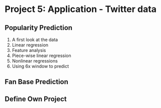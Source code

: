 # Project 5: Application - Twitter data

## Popularity Prediction
1. A first look at the data
2. Linear regression
3. Feature analysis
4. Piece-wise linear regression
5. Nonlinear regressions
6. Using 6x window to predict

## Fan Base Prediction

## Define Own Project